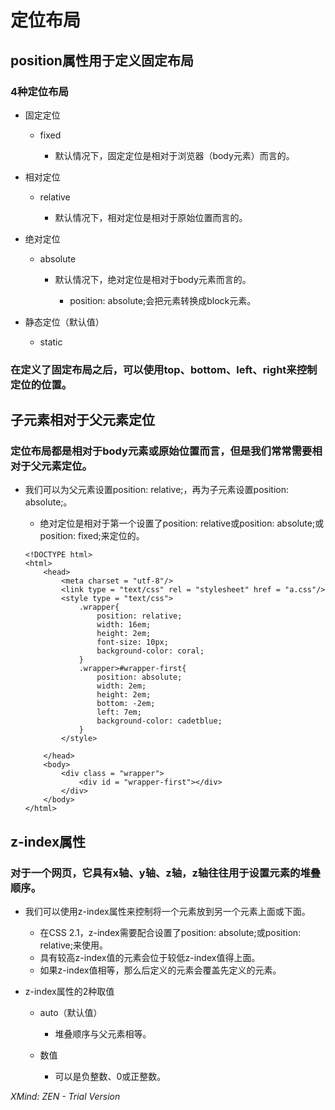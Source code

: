 # 定位布局

## position属性用于定义固定布局

### 4种定位布局

- 固定定位

	- fixed

		- 默认情况下，固定定位是相对于浏览器（body元素）而言的。

- 相对定位

	- relative

		- 默认情况下，相对定位是相对于原始位置而言的。

- 绝对定位

	- absolute

		- 默认情况下，绝对定位是相对于body元素而言的。

			- position: absolute;会把元素转换成block元素。

- 静态定位（默认值）

	- static

### 在定义了固定布局之后，可以使用top、bottom、left、right来控制定位的位置。

## 子元素相对于父元素定位

### 定位布局都是相对于body元素或原始位置而言，但是我们常常需要相对于父元素定位。

- 我们可以为父元素设置position: relative;，再为子元素设置position: absolute;。

	- 绝对定位是相对于第一个设置了position: relative或position: absolute;或position: fixed;来定位的。
	```{html}
	<!DOCTYPE html>
	<html>
	    <head>
	        <meta charset = "utf-8"/>
	        <link type = "text/css" rel = "stylesheet" href = "a.css"/>
	        <style type = "text/css">
	            .wrapper{
	                position: relative;
	                width: 16em;
	                height: 2em;
	                font-size: 10px;
	                background-color: coral;
	            }
	            .wrapper>#wrapper-first{
	                position: absolute;
	                width: 2em;
	                height: 2em;
	                bottom: -2em;
	                left: 7em;
	                background-color: cadetblue;
	            }
	        </style>
	
	    </head>
	    <body>
	        <div class = "wrapper">
	            <div id = "wrapper-first"></div>
	        </div>
	    </body>
	</html>
	```

## z-index属性

### 对于一个网页，它具有x轴、y轴、z轴，z轴往往用于设置元素的堆叠顺序。

- 我们可以使用z-index属性来控制将一个元素放到另一个元素上面或下面。

	- 在CSS 2.1，z-index需要配合设置了position: absolute;或position: relative;来使用。
	- 具有较高z-index值的元素会位于较低z-index值得上面。
	- 如果z-index值相等，那么后定义的元素会覆盖先定义的元素。

- z-index属性的2种取值

	- auto（默认值）

		- 堆叠顺序与父元素相等。

	- 数值

		- 可以是负整数、0或正整数。

*XMind: ZEN - Trial Version*